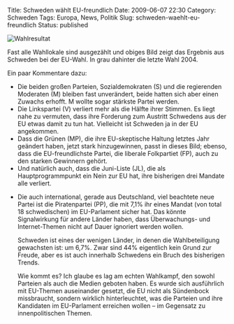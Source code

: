Title: Schweden wählt EU-freundlich
Date: 2009-06-07 22:30
Category: Schweden
Tags: Europa, News, Politik
Slug: schweden-waehlt-eu-freundlich
Status: published

![Wahlresultat](/pic/euvalresultat.png)

Fast alle Wahllokale sind ausgezählt und obiges Bild zeigt das Ergebnis
aus Schweden bei der EU-Wahl. In grau dahinter die letzte Wahl 2004.

Ein paar Kommentare dazu:

-   Die beiden großen Parteien, Sozialdemokraten (S) und die regierenden
    Moderaten (M) bleiben fast unverändert, beide hatten sich aber einen
    Zuwachs erhofft. M wollte sogar stärkste Partei werden.
-   Die Linkspartei (V) verliert mehr als die Hälfte ihrer Stimmen. Es
    liegt nahe zu vermuten, dass ihre Forderung zum Austritt Schwedens
    aus der EU etwas damit zu tun hat. Vielleicht ist Schweden ja in der
    EU angekommen.
-   Dass die Grünen (MP), die ihre EU-skeptische Haltung letztes Jahr
    geändert haben, jetzt stark hinzugewinnen, passt in dieses Bild;
    ebenso, dass die EU-freundlichste Partei, die liberale Folkpartiet
    (FP), auch zu den starken Gewinnern gehört.
-   Und natürlich auch, dass die Juni-Liste (JL), die als
    Hauptprogrammpunkt ein Nein zur EU hat, ihre bisherigen drei Mandate
    alle verliert.

<ul>
<li>
Die auch international, gerade aus Deutschland, viel beachtete neue
Partei ist die Piratenpartei (PP), die mit 7,1% ihr eines Mandat (von
total 18 schwedischen) im EU-Parlament sicher hat. Das könnte
Signalwirkung für andere Länder haben, dass Überwachungs- und
Internet-Themen nicht auf Dauer ignoriert werden wollen.

</p>
Schweden ist eines der wenigen Länder, in denen die Wahlbeteiligung
gewachsten ist: um 6,7%. Zwar sind 44% eigentlich kein Grund zur Freude,
aber es ist auch innerhalb Schwedens ein Bruch des bisherigen Trends.

Wie kommt es? Ich glaube es lag am echten Wahlkampf, den sowohl Parteien
als auch die Medien geboten haben. Es wurde sich ausführlich mit
EU-Themen auseinander gesetzt, die EU nicht als Sündenbock missbraucht,
sondern wirklich hinterleuchtet, was die Parteien und ihre Kandidaten im
EU-Parlament erreichen wollen – im Gegensatz zu innenpolitischen Themen.

